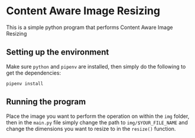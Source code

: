 # Content Aware Image Resizing

This is a simple python program that performs Content Aware Image Resizing

## Setting up the environment

Make sure ```python``` and ```pipenv``` are installed, then simply do the following to get the dependencies:
```
pipenv install
```
## Running the program

Place the image you want to perform the operation on within the ```img``` folder, then in the ```main.py``` file simply change the path to ```img/$YOUR_FILE_NAME``` and change the dimensions you want to resize to in the ```resize()``` function.